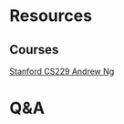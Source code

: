 





# Resources

## Courses

 [Stanford CS229 Andrew Ng](https://see.stanford.edu/Course/CS229/)

# Q&A





